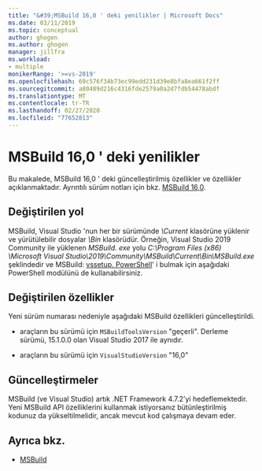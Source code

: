 ```yaml
---
title: "&#39;MSBuild 16,0 ' deki yenilikler | Microsoft Docs"
ms.date: 03/11/2019
ms.topic: conceptual
author: ghogen
ms.author: ghogen
manager: jillfra
ms.workload:
- multiple
monikerRange: '>=vs-2019'
ms.openlocfilehash: 69c576f34b73ec99edd231d39e8bfa8ea661f2ff
ms.sourcegitcommit: a80489d216c4316fde2579a0a2d7fdb54478abdf
ms.translationtype: MT
ms.contentlocale: tr-TR
ms.lasthandoff: 02/27/2020
ms.locfileid: "77652813"
---
```

# <a name="whats-new-in-msbuild-160"></a>MSBuild 16,0 ' deki yenilikler

Bu makalede, MSBuild 16,0 ' deki güncelleştirilmiş özellikler ve özellikler açıklanmaktadır. Ayrıntılı sürüm notları için bkz. [MSBuild 16,0](https://github.com/microsoft/msbuild/releases/tag/v16.0.461.62831).

## <a name="changed-path"></a>Değiştirilen yol

 MSBuild, Visual Studio 'nun her bir sürümünde *\Current* klasörüne yüklenir ve yürütülebilir dosyalar *\Bin* klasörüdür. Örneğin, Visual Studio 2019 Community ile yüklenen *MSBuild. exe* yolu *C:\Program Files (x86) \Microsoft Visual Studio\2019\Community\MSBuild\Current\Bin\MSBuild.exe* şeklindedir ve MSBuild: [vssetup. PowerShell](https://github.com/Microsoft/vssetup.powershell)' i bulmak için aşağıdaki PowerShell modülünü de kullanabilirsiniz.

## <a name="changed-properties"></a>Değiştirilen özellikler

 Yeni sürüm numarası nedeniyle aşağıdaki MSBuild özellikleri güncelleştirildi.

- araçların bu sürümü için `MSBuildToolsVersion` "geçerli". Derleme sürümü, 15.1.0.0 olan Visual Studio 2017 ile aynıdır.

- araçların bu sürümü için `VisualStudioVersion` "16,0"

## <a name="updates"></a>Güncelleştirmeler

MSBuild (ve Visual Studio) artık .NET Framework 4.7.2’yi hedeflemektedir. Yeni MSBuild API özelliklerini kullanmak istiyorsanız bütünleştirilmiş kodunuz da yükseltilmelidir, ancak mevcut kod çalışmaya devam eder.

## <a name="see-also"></a>Ayrıca bkz.

- [MSBuild](../msbuild/msbuild.md)
